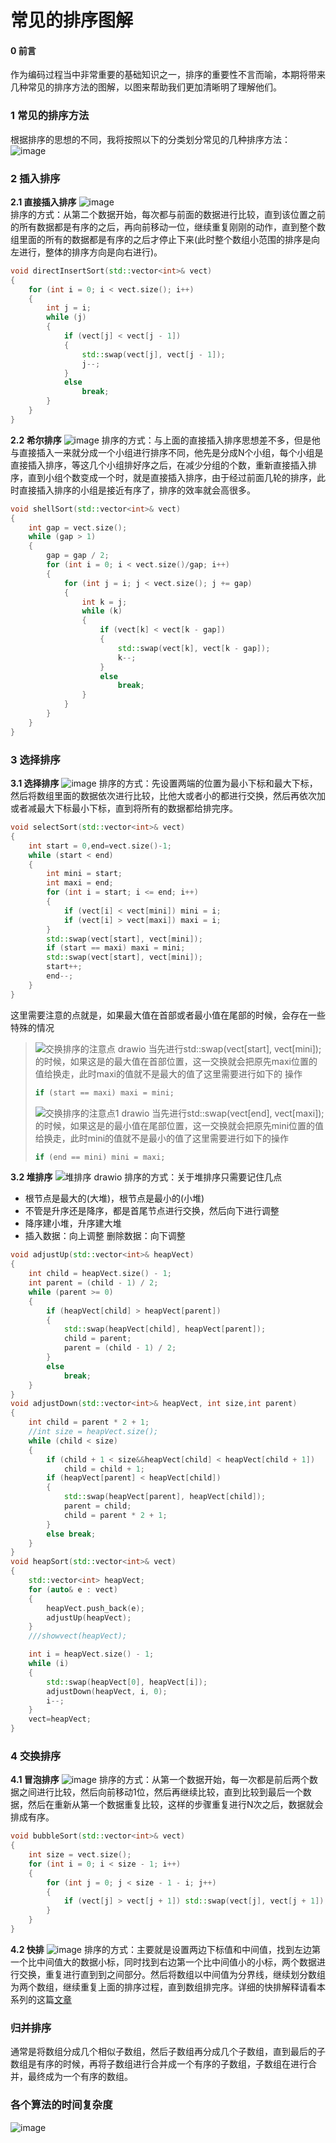 # 常见的排序图解
#### 0 前言
作为编码过程当中非常重要的基础知识之一，排序的重要性不言而喻，本期将带来几种常见的排序方法的图解，以图来帮助我们更加清晰明了理解他们。 
### 1 常见的排序方法
根据排序的思想的不同，我将按照以下的分类划分常见的几种排序方法：   
![image](https://user-images.githubusercontent.com/104414865/234447095-168cb8fd-4a07-4a71-849a-4ebad455f8b1.png)
### 2 插入排序
**2.1 直接插入排序**
![image](https://user-images.githubusercontent.com/104414865/234446823-dffd8595-e7f7-49b4-99a1-47ff191c8640.png)  
排序的方式：从第二个数据开始，每次都与前面的数据进行比较，直到该位置之前的所有数据都是有序的之后，再向前移动一位，继续重复刚刚的动作，直到整个数组里面的所有的数据都是有序的之后才停止下来(此时整个数组小范围的排序是向左进行，整体的排序方向是向右进行)。
```c++
void directInsertSort(std::vector<int>& vect)
{
	for (int i = 0; i < vect.size(); i++)
	{
		int j = i;
		while (j)
		{
			if (vect[j] < vect[j - 1])
			{
				std::swap(vect[j], vect[j - 1]);
				j--;
			}
			else 
				break;
		}
	}
}
```
**2.2 希尔排序**
![image](https://user-images.githubusercontent.com/104414865/234448839-7c20a146-6ea3-4694-ab13-0366455fdd24.png)
排序的方式：与上面的直接插入排序思想差不多，但是他与直接插入一来就分成一个小组进行排序不同，他先是分成N个小组，每个小组是直接插入排序，等这几个小组排好序之后，在减少分组的个数，重新直接插入排序，直到小组个数变成一个时，就是直接插入排序，由于经过前面几轮的排序，此时直接插入排序的小组是接近有序了，排序的效率就会高很多。 
```c++
void shellSort(std::vector<int>& vect)
{
	int gap = vect.size();
	while (gap > 1)
	{
		gap = gap / 2;
		for (int i = 0; i < vect.size()/gap; i++)
		{
			for (int j = i; j < vect.size(); j += gap)
			{
				int k = j;
				while (k)
				{
					if (vect[k] < vect[k - gap])
					{
						std::swap(vect[k], vect[k - gap]);
						k--;
					}
					else
						break;
				}
			}
		}
	}
}
```
### 3 选择排序
**3.1 选择排序**
![image](https://user-images.githubusercontent.com/104414865/234452815-22a49c27-3263-4091-b649-c8865622c87e.png)
排序的方式：先设置两端的位置为最小下标和最大下标，然后将数组里面的数据依次进行比较，比他大或者小的都进行交换，然后再依次加或者减最大下标最小下标，直到将所有的数据都给排完序。
```c++
void selectSort(std::vector<int>& vect)
{
	int start = 0,end=vect.size()-1;
	while (start < end)
	{
		int mini = start;
		int maxi = end;
		for (int i = start; i <= end; i++)
		{
			if (vect[i] < vect[mini]) mini = i;
			if (vect[i] > vect[maxi]) maxi = i;
		}
		std::swap(vect[start], vect[mini]);
		if (start == maxi) maxi = mini;
		std::swap(vect[start], vect[mini]);
		start++;
		end--;
	}
}
```
这里需要注意的点就是，如果最大值在首部或者最小值在尾部的时候，会存在一些特殊的情况
>![交换排序的注意点 drawio](https://github.com/Lp700750/Blogs/assets/104414865/8d87436b-a908-40d2-a4a8-37bfa0e82bba)
>当先进行std::swap(vect[start], vect[mini]);的时候，如果这是的最大值在首部位置，这一交换就会把原先maxi位置的值给换走，此时maxi的值就不是最大的值了这里需要进行如下的
>操作
>```c++
>if (start == maxi) maxi = mini;
>```		
>![交换排序的注意点1  drawio](https://github.com/Lp700750/Blogs/assets/104414865/c2ed52d3-ee2f-43a6-b49b-a4a4cea4ef27)
>当先进行std::swap(vect[end], vect[maxi]);的时候，如果这是的最小值在尾部位置，这一交换就会把原先mini位置的值给换走，此时mini的值就不是最小的值了这里需要进行如下的操作
>```c++
>if (end == mini) mini = maxi;
>```
**3.2 堆排序**
![堆排序 drawio](https://user-images.githubusercontent.com/104414865/234456501-c04b005d-169a-440f-a35b-785a2e9344af.png)
排序的方式：关于堆排序只需要记住几点  
- 根节点是最大的(大堆)，根节点是最小的(小堆) 
- 不管是升序还是降序，都是首尾节点进行交换，然后向下进行调整
- 降序建小堆，升序建大堆
- 插入数据：向上调整   删除数据：向下调整 
```c++
void adjustUp(std::vector<int>& heapVect)
{
	int child = heapVect.size() - 1;
	int parent = (child - 1) / 2;
	while (parent >= 0)
	{
		if (heapVect[child] > heapVect[parent])
		{
			std::swap(heapVect[child], heapVect[parent]);
			child = parent;
			parent = (child - 1) / 2;
		}
		else
			break;
	}
}
void adjustDown(std::vector<int>& heapVect, int size,int parent)
{
	int child = parent * 2 + 1;
	//int size = heapVect.size();
	while (child < size)
	{
		if (child + 1 < size&&heapVect[child] < heapVect[child + 1]) 
			child = child + 1;
		if (heapVect[parent] < heapVect[child])
		{
			std::swap(heapVect[parent], heapVect[child]);
			parent = child;
			child = parent * 2 + 1;
		}
		else break;
	}
}
void heapSort(std::vector<int>& vect)
{
	std::vector<int> heapVect;
	for (auto& e : vect)
	{
		heapVect.push_back(e);
		adjustUp(heapVect);
	}
	///showvect(heapVect);

	int i = heapVect.size() - 1;
	while (i)
	{
		std::swap(heapVect[0], heapVect[i]);
		adjustDown(heapVect, i, 0);
		i--;
	}
	vect=heapVect;
}
```
### 4 交换排序
**4.1 冒泡排序**
![image](https://user-images.githubusercontent.com/104414865/234460633-4cdc891a-4ea0-4b49-be36-d3ebcd03a409.png)
排序的方式：从第一个数据开始，每一次都是前后两个数据之间进行比较，然后向前移动1位，然后再继续比较，直到比较到最后一个数据，然后在重新从第一个数据重复比较，这样的步骤重复进行N次之后，数据就会排成有序。 
```c++
void bubbleSort(std::vector<int>& vect)
{
	int size = vect.size();
	for (int i = 0; i < size - 1; i++)
	{
		for (int j = 0; j < size - 1 - i; j++)
		{
			if (vect[j] > vect[j + 1]) std::swap(vect[j], vect[j + 1]);
		}
	}
}
```
**4.2 快排**
![image](https://user-images.githubusercontent.com/104414865/234461016-1e282b23-b28e-407b-9217-c67a7be94f62.png)
排序的方式：主要就是设置两边下标值和中间值，找到左边第一个比中间值大的数据小标，同时找到右边第一个比中间值小的小标，两个数据进行交换，重复进行直到到之间部分。然后将数组以中间值为分界线，继续划分数组为两个数组，继续重复上面的排序过程，直到数组排完序。详细的快排解释请看本系列的这篇[文章](https://github.com/Lp700750/Blogs/blob/master/Article/%E6%B7%B1%E5%85%A5%E7%90%86%E8%A7%A3%E5%BF%AB%E6%8E%92.md)
### 归并排序
通常是将数组分成几个相似子数组，然后子数组再分成几个子数组，直到最后的子数组是有序的时候，再将子数组进行合并成一个有序的子数组，子数组在进行合并，最终成为一个有序的数组。
### 各个算法的时间复杂度
![image](https://github.com/Lp700750/Blogs/assets/104414865/80462d55-95b3-46ee-8944-267bd98941ce)



